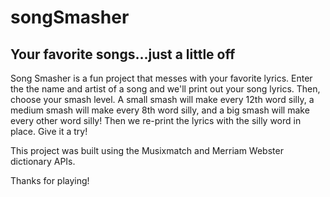 # songSmasher
## Your favorite songs...just a little off

Song Smasher is a fun project that messes with your favorite lyrics. Enter the the name and artist of a song and we'll print out your song lyrics. Then, choose your smash level. A small smash will make every 12th word silly, a medium smash will make every 8th word silly, and a big smash will make every other word silly! Then we re-print the lyrics with the silly word in place. Give it a try! 

This project was built using the Musixmatch and Merriam Webster dictionary APIs.

Thanks for playing!
